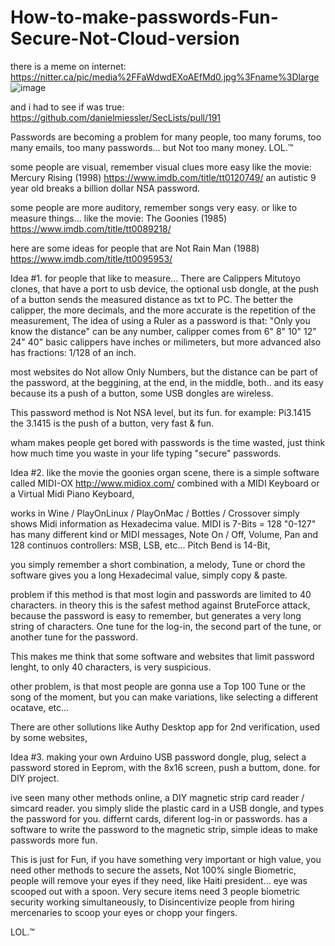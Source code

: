 # How-to-make-passwords-Fun-Secure-Not-Cloud-version

there is a meme on internet:
https://nitter.ca/pic/media%2FFaWdwdEXoAEfMd0.jpg%3Fname%3Dlarge
![image](https://user-images.githubusercontent.com/33388902/185253605-37c40849-ac00-46c1-8aee-230ff7189733.png)


and i had to see if was true:
https://github.com/danielmiessler/SecLists/pull/191

Passwords are becoming a problem for many people,
too many forums, too many emails, too many passwords...
but Not too many money. LOL.™

some people are visual, remember visual clues more easy
like the movie:
Mercury Rising (1998) https://www.imdb.com/title/tt0120749/
an autistic 9 year old breaks a billion dollar NSA password.

some people are more auditory, remember songs very easy.
or like to measure things...
like the movie:
The Goonies (1985) https://www.imdb.com/title/tt0089218/

here are some ideas for people that are Not Rain Man (1988)
https://www.imdb.com/title/tt0095953/

Idea #1.
for people that like to measure...
There are Calippers Mitutoyo clones, that have a port to usb device,
the optional usb dongle, at the push of a button sends the measured distance as txt to PC.
The better the calipper, the more decimals, and the more accurate is the repetition of the measurement,
The idea of using a Ruler as a password is that:
"Only you know the distance"
can be any number, calipper comes from 6" 8" 10" 12" 24" 40"
basic calippers have inches or milimeters,
but more advanced also has fractions: 1/128 of an inch.

most websites do Not allow Only Numbers,
but the distance can be part of the password,
at the beggining, at the end, in the middle, both..
and its easy because its a push of a button,
some USB dongles are wireless.

This password method is Not NSA level, but its fun.
for example:
Pi3.1415
the 3.1415 is the push of a button, very fast & fun.

wham makes people get bored with passwords is the time wasted,
just think how much time you waste in your life typing "secure" passwords.

Idea #2.
like the movie the goonies organ scene,
there is a simple software called MIDI-OX
http://www.midiox.com/
combined with a MIDI Keyboard or a Virtual Midi Piano Keyboard,

works in Wine / PlayOnLinux / PlayOnMac / Bottles / Crossover
simply shows Midi information as Hexadecima value.
MIDI is 7-Bits = 128 "0-127"
has many different kind or MIDI messages,
Note On / Off, Volume, Pan and 128 continuos controllers: MSB, LSB, etc...
Pitch Bend is 14-Bit,

you simply remember a short combination, a melody, Tune or chord
the software gives you a long Hexadecimal value, simply copy & paste.

problem if this method is that most login and passwords are limited to 40 characters.
in theory this is the safest method against BruteForce attack,
because the password is easy to remember, but generates a very long string of characters.
One tune for the log-in, the second part of the tune, or another tune for the password.

This makes me think that some software and websites that limit password lenght,
to only 40 characters, is very suspicious.

other problem, is that most people are gonna use a Top 100 Tune or the song of the moment,
but you can make variations, like selecting a different ocatave, etc...

There are other sollutions like Authy Desktop app for 2nd verification, used by some websites,

Idea #3. making your own Arduino USB password dongle, 
plug, select a password stored in Eeprom, with the 8x16 screen,
push a buttom, done.
for DIY project.

ive seen many other methods online,
a DIY magnetic strip card reader / simcard reader.
you simply slide the plastic card in a USB dongle, and types the password for you.
differnt cards, diferent log-in or passwords.
has a software to write the password to the magnetic strip, 
simple ideas to make passwords more fun.

This is just for Fun,
if you have something very important or high value, 
you need other methods to secure the assets, Not 100% single Biometric,
people will remove your eyes if they need, like Haiti president... eye was scooped out with a spoon.
Very secure items need 3 people biometric security working simultaneously, 
to Disincentivize people from hiring mercenaries to scoop your eyes or chopp your fingers.

LOL.™

 
